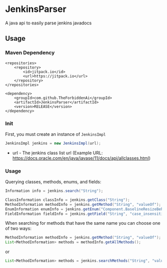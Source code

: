 # JenkinsParser
A java api to easily parse jenkins javadocs
## Usage
### Maven Dependency
```
<repositories>
	<repository>
	    <id>jitpack.io</id>
	    <url>https://jitpack.io</url>
	</repository>
</repositories>
  
<dependency>
    <groupId>com.github.TheForbiddenAi</groupId>
    <artifactId>JenkinsParser</artifactId>
    <version>RELEASE</version>
</dependency>
  ```

### Init
First, you must create an instance of `JenkinsImpl`
```java
JenkinsImpl jenkins = new JenkinsImpl(url);
```

* url - The jenkins class list url (Example URL: https://docs.oracle.com/en/java/javase/11/docs/api/allclasses.html)

### Usage

Querying classes, methods, enums, and fields:
```java
Information info = jenkins.search("String");

ClassInformation classInfo = jenkins.getClass("String");
MethodInformation methodInfo = jenkins.getMethod("String", "valueOf");
EnumInformation enumInfo = jenkins.getEnum("Component.BaselineResizeBehavior", "center_offset");
FieldInformation fieldInfo = jenkins.getField("String", "case_insensitive_order");
```

When searching for methods that have the same name you can choose one of two ways:
```java
MethodInformation methodInfo = jenkins.getMethod("String", "valueOf");
List<MethodInformation> methods = methodInfo.getAllMethods();
```
or
```java
List<MethodInformation> methods = jenkins.searchMethods("String", "valueOf");
```
